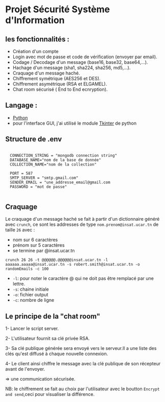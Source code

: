 # Projet Sécurité Système d'Information

## les fonctionnalités :

- Création d'un compte
- Login avec mot de passe et code de vérification (envoyer par email).
- Codage / Decodage d'un message (base16, base32, base64,...).
- Hachage d'un message (sha1, sha224, sha256, md5,...).
- Craquage d'un message haché.
- Chiffrement symétrique (AES256 et DES).
- Chiffrement asymétrique (RSA et ELGAMEL).
- Chat room sécurisé ( End to End ecnryption).

## Langage : 

 - [Python](https://www.python.org) 
 - pour l'interface GUI, j'ai utilisé le module [Tkinter](https://python.doctor/page-tkinter-interface-graphique-python-tutoriel) de python
 
##  Structure de .env

```

  CONNECTION_STRING = "mongodb connection string"
  DATABASE_NAME="nom de la base de donnée"
  COLLECTION_NAME="nom de la collection"

  PORT = 587
  SMTP_SERVER = "smtp.gmail.com"
  SENDER_EMAIL = "une_addresse_email@gmail.com
  PASSWORD = "mot de passe"
  
```
## Craquage 
 
Le craquage d'un message haché se fait à partir d'un dictionnaire généré avec `crunch`, ce sont les addresses de type `nom.prenom@insat.ucar.tn` de taille `26` avec : 
  - nom sur 6 caractères
  - prénom sur 5 caractères
  - se termine par @insat.ucar.tn
  
``` 
crunch 26 26 -t @@@@@@.@@@@@@insat.ucar.tn -l aaaaaa.aaaaa@insat.ucar.tn -s robert.smith@insat.ucar.tn -o randomEmails -c 100
```
  - `-l`: pour noter le caractère @ qui ne doit pas être remplacé par une lettre.
  - `-s`: chaine initiale
  - `-o`: fichier output
  - `-c`: nombre de ligne
  
## Le principe de la "chat room" 
 
 1- Lancer le script server.
 
 2- L'utilisateur fournit sa clé privée RSA.
 
 3- Sa clé publique générée sera envoyé vers le serveur.Il a une liste des clés qu'est diffusé à chaque nouvelle connexion.
 
 4- Le client ainsi chiffre le message avec la clé publique de son récepteur avant de l'envoyer.
 
 => une communication sécurisée.
 
 NB: le chiffrement se fait au choix par l'utilisateur avec le boutton `Encrypt and send`,ceci pour visualiser la différence.
